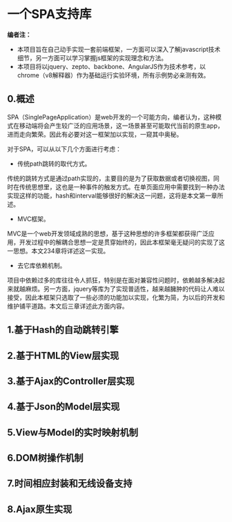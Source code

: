 # 一个SPA支持库

**编者注：**

  * 本项目旨在自己动手实现一套前端框架，一方面可以深入了解javascript技术细节，另一方面可以学习掌握js框架的实现理念和方法。
  * 本项目将以jquery、zepto、backbone、AngularJS作为技术参考，以chrome（v8解释器）作为基础运行实验环境，所有示例势必亲测有效。
  
## 0.概述
  SPA（SinglePageApplication）是web开发的一个可能方向，编者认为，这种模式在移动端将会产生较广泛的应用场景，这一场景甚至可能取代当前的原生app，进而走向繁荣。因此有必要对这一框架加以实现，一窥其中奥秘。
  
  对于SPA，可以从以下几个方面进行考虑：

  * 传统path跳转的取代方式。
  
  传统的跳转方式是通过path实现的，主要目的是为了获取数据或者切换视图，同时在传统思想里，这也是一种事件的触发方式。在单页面应用中需要找到一种办法实现这样的功能，hash和interval能够很好的解决这一问题，这将是本文第一章所述。

  * MVC框架。
  
  MVC是一个web开发领域成熟的思想，基于这种思想的许多框架都获得广泛应用，开发过程中的解耦合思想一定是贯穿始终的，因此本框架毫无疑问的实现了这一思想。本文234章将详述这一实现。

  * 去它库依赖机制。
  
  项目中依赖过多的库往往令人抓狂，特别是在面对兼容性问题时，依赖越多解决起来就越麻烦。另一方面，jquery等库为了实现普适性，越来越臃肿的代码让人难以接受，因此本框架只选取了一些必须的功能加以实现，化繁为简，为以后的开发和维护铺平道路。本文后三章详述此方面内容。

## 1.基于Hash的自动跳转引擎
## 2.基于HTML的View层实现
## 3.基于Ajax的Controller层实现
## 4.基于Json的Model层实现
## 5.View与Model的实时映射机制
## 6.DOM树操作机制
## 7.时间相应封装和无线设备支持
## 8.Ajax原生实现
